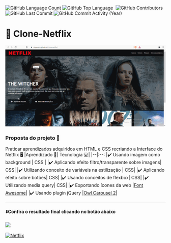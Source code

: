 <img alt="GitHub Language Count" src="https://img.shields.io/github/languages/count/Riquecelo/clone-netflix" /> <img alt="GitHub Top Language" src="https://img.shields.io/github/languages/top/Riquecelo/clone-netflix" /> <img alt="" src="https://img.shields.io/github/repo-size/Riquecelo/clone-netflix" /> <img alt="GitHub Contributors" src="https://img.shields.io/github/contributors/Riquecelo/clone-netflix" /> <img alt="GitHub Last Commit" src="https://img.shields.io/github/last-commit/Riquecelo/clone-netflix" /> <img alt="GitHub Commit Activity (Year)" src="https://img.shields.io/github/commit-activity/y/Riquecelo/clone-netflix" />

# :sheep: Clone-Netflix
<img src="https://github.com/Riquecelo/clone-netflix/blob/main/img/clone-netflix%20-%20Amostra.gif">

### Proposta do projeto :page_with_curl:
Praticar aprendizados adquiridos em HTML e CSS recriando a Interface do Netflix :desktop_computer:
|Aprendizado :memo:| Tecnologia 💻|
|--|:--:
|:heavy_check_mark: Usando imagem como background | CSS |
|:heavy_check_mark: Aplicando efeito filtro/transparente sobre imagens| CSS|
|:heavy_check_mark: Utilizando conceito de variáveis na estilização | CSS|
|:heavy_check_mark: Aplicando efeito sobre botões| CSS|
|:heavy_check_mark: Usando conceitos de flexbox| CSS|
|:heavy_check_mark: Utilizando media query| CSS|
|:heavy_check_mark: Exportando ícones da web |[Font Awesome](https://fontawesome.com/)|
|:heavy_check_mark: Usando plugin jQuery |[Owl Carousel 2](https://owlcarousel2.github.io/OwlCarousel2/)|

<hr>

#### :arrow_down:Confira o resultado final clicando no botão abaixo 


[![](https://img.shields.io/badge/acessar-clone--netflix-red)](https://riquecelo.github.io/clone-netflix/)

[![Netflix](https://img.shields.io/badge/Netflix-E50914?style=for-the-badge&logo=netflix&logoColor=white)](https://riquecelo.github.io/clone-netflix/)

